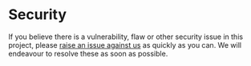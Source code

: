 # Security

If you believe there is a vulnerability, flaw or other security issue in this project, please [raise an issue against us](https://github.com/NewDayTechnology/benchmarkdotnet.analyser/issues) as quickly as you can. We will endeavour to resolve these as soon as possible.

